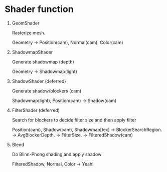 


# Shader function

1. GeomShader

    Rasterize mesh.

    Geometry -> Position(cam), Normal(cam), Color(cam)


2. ShadowmapShader

    Generate shadowmap (depth)

    Geometry -> Shadowmap(light)

3. ShadowShader (deferred)

    Generate shadow/blockers (cam)

    Shadowmap(light), Position(cam) -> Shadow(cam)

4. FilterShader (deferred)

    Search for blockers to decide filter size and then apply filter

    Position(cam), Shadow(cam), Shadowmap[tex] -> BlockerSearchRegion. -> AvgBlockerDepth. -> FilterSize. -> FilteredShadow(cam)

5. Blend

    Do Blinn-Phong shading and apply shadow

    FilteredShadow, Normal, Color -> Yeah!
